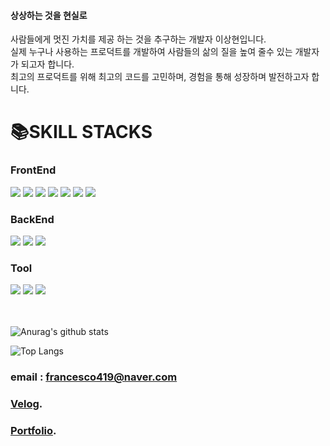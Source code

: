 #### 상상하는 것을 현실로

사람들에게 멋진 가치를 제공 하는 것을 추구하는 개발자 이상현입니다.
<br>
실제 누구나 사용하는 프로덕트를 개발하여 사람들의 삶의 질을 높여 줄수 있는 개발자가 되고자 합니다.
<br>
최고의 프로덕트를 위해 최고의 코드를 고민하며, 경험을 통해 성장하며 발전하고자 합니다.

<div><h1>📚SKILL STACKS</h1></div>

<div> 
  
  <h3>FrontEnd</h3>
  <img src="https://img.shields.io/badge/html5-E34F26?style=for-the-badge&logo=html5&logoColor=white"> 
  <img src="https://img.shields.io/badge/css-1572B6?style=for-the-badge&logo=css3&logoColor=white"> 
  <img src="https://img.shields.io/badge/javascript-F7DF1E?style=for-the-badge&logo=javascript&logoColor=black"> 
  <img src="https://img.shields.io/badge/react-61DAFB?style=for-the-badge&logo=react&logoColor=black"> 
  <img src="https://img.shields.io/badge/redux-764ABC?style=for-the-badge&logo=Redux&logoColor=white">
  <img src="https://img.shields.io/badge/scss-CC6699?style=for-the-badge&logo=Sass&logoColor=white">
  <img src="https://img.shields.io/badge/typescript-3178C6?style=for-the-badge&logo=typescript&logoColor=white">
  <br>

  <h3>BackEnd</h3>
  <img src="https://img.shields.io/badge/node.js-339933?style=for-the-badge&logo=Node.js&logoColor=white">
  <img src="https://img.shields.io/badge/mysql-4479A1?style=for-the-badge&logo=mysql&logoColor=white"> 
  <img src="https://img.shields.io/badge/express-000000?style=for-the-badge&logo=express&logoColor=white">
  <br>
  
  <h3>Tool</h3>
  <img src="https://img.shields.io/badge/github-181717?style=for-the-badge&logo=github&logoColor=white">
  <img src="https://img.shields.io/badge/git-F05032?style=for-the-badge&logo=git&logoColor=white">
  <img src="https://img.shields.io/badge/figma-F24E1E?style=for-the-badge&logo=figma&logoColor=white">
  <br>
  <br>
  <br>
</div>
 
![Anurag's github stats](https://github-readme-stats.vercel.app/api?username=francesco419&show_icons=true&theme=tokyonight)

![Top Langs](https://github-readme-stats.vercel.app/api/top-langs/?username=francesco419&layout=compact&theme=tokyonight)

### email : francesco419@naver.com

### [Velog](https://velog.io/@francesco419).

### [Portfolio](https://francesco419.github.io/MainPage/).

<!---
francesco419/francesco419 is a ✨ special ✨ repository because its `README.md` (this file) appears on your GitHub profile.
You can click the Preview link to take a look at your changes.
--->
